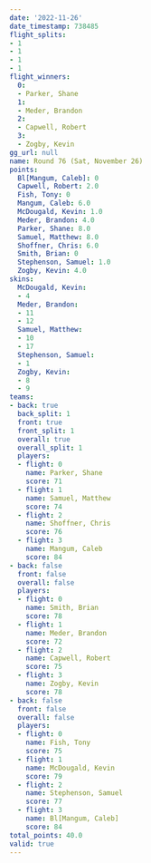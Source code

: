 ```yaml
---
date: '2022-11-26'
date_timestamp: 738485
flight_splits:
- 1
- 1
- 1
- 1
flight_winners:
  0:
  - Parker, Shane
  1:
  - Meder, Brandon
  2:
  - Capwell, Robert
  3:
  - Zogby, Kevin
gg_url: null
name: Round 76 (Sat, November 26)
points:
  Bl[Mangum, Caleb]: 0
  Capwell, Robert: 2.0
  Fish, Tony: 0
  Mangum, Caleb: 6.0
  McDougald, Kevin: 1.0
  Meder, Brandon: 4.0
  Parker, Shane: 8.0
  Samuel, Matthew: 8.0
  Shoffner, Chris: 6.0
  Smith, Brian: 0
  Stephenson, Samuel: 1.0
  Zogby, Kevin: 4.0
skins:
  McDougald, Kevin:
  - 4
  Meder, Brandon:
  - 11
  - 12
  Samuel, Matthew:
  - 10
  - 17
  Stephenson, Samuel:
  - 1
  Zogby, Kevin:
  - 8
  - 9
teams:
- back: true
  back_split: 1
  front: true
  front_split: 1
  overall: true
  overall_split: 1
  players:
  - flight: 0
    name: Parker, Shane
    score: 71
  - flight: 1
    name: Samuel, Matthew
    score: 74
  - flight: 2
    name: Shoffner, Chris
    score: 76
  - flight: 3
    name: Mangum, Caleb
    score: 84
- back: false
  front: false
  overall: false
  players:
  - flight: 0
    name: Smith, Brian
    score: 78
  - flight: 1
    name: Meder, Brandon
    score: 72
  - flight: 2
    name: Capwell, Robert
    score: 75
  - flight: 3
    name: Zogby, Kevin
    score: 78
- back: false
  front: false
  overall: false
  players:
  - flight: 0
    name: Fish, Tony
    score: 75
  - flight: 1
    name: McDougald, Kevin
    score: 79
  - flight: 2
    name: Stephenson, Samuel
    score: 77
  - flight: 3
    name: Bl[Mangum, Caleb]
    score: 84
total_points: 40.0
valid: true
---
```


